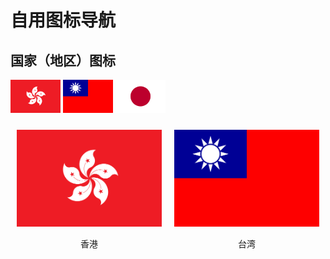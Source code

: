 # 自用图标导航
## 国家（地区）图标
<img src="https://github.com/xioazeng/icon/raw/master/HK.png" alt="香港" width="80"/> <img src="https://github.com/xioazeng/icon/blob/master/TW.png" alt="台湾" width="80"/> <img src="https://github.com/xioazeng/icon/blob/master/JP.png" alt="日本" width="80"/>

<div style="display: flex; justify-content: center; align-items: center;">
    <div style="text-align: center; margin: 10px;">
        <img src="https://github.com/xioazeng/icon/raw/master/HK.png" alt="香港" width="300"/>
        <p>香港</p>
    </div>
    <div style="text-align: center; margin: 10px;">
        <img src="https://github.com/xioazeng/icon/raw/master/TW.png" alt="台湾" width="300"/>
        <p>台湾</p>
    </div>
</div>


